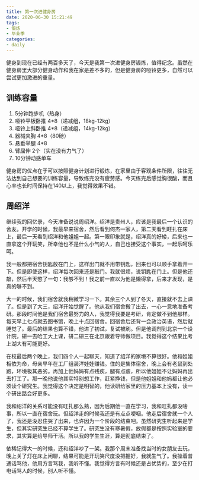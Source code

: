 ```yaml
---
title: 第一次进健身房
date: 2020-06-30 15:21:49
tags:
- 锻炼
- 毕业季
categories:
- daily
---
```


健身到现在已经有两百多天了，今天是我第一次进健身房锻炼，值得纪念。虽然在健身房里大部分健身动作和我在家是差不多的，但是健身房的哑铃更多，自然可以尝试更加激进的重量。

## 训练容量

1. 5分钟跑步机（热身）
2. 哑铃平板卧推 4*8（递减组，18kg-12kg）
3. 哑铃上斜卧推 4*8（递减组，14kg-12kg）
4. 器械夹胸 4*8（80磅）
5. 悬垂举腿 4*8
6. 臂屈伸 2个（实在没有力气了）
7. 10分钟动感单车

健身房的优点在于可以按照健身计划进行锻炼，在家里由于客观条件所限，往往无法达到自己想要的训练容量，导致练完没有疲劳感。今天练完后感觉胸很酸，而且心率也长时间保持在140以上，我觉得效果不错。

## 周绍洋

继续我的回忆录，今天准备说说周绍洋。绍洋是贵州人，应该是我最后一个认识的舍友。开学的时候，我最早来宿舍，然后看到何杰一家人，第二天看到旺扎在床上，最后一天看到绍洋和他姐姐一起。第一眼印象就是，绍洋真的好矮，后来也一直拿这个开玩笑，所幸他也不是什么小气的人，自己也接受这个事实，一起乐呵乐呵。

我一般都把宿舍钥匙放在门上，这样出门就不用带钥匙，回来也可以顺手拿着开一下。但是即使这样，绍洋每次回来还是敲门。我就很烦，说钥匙在门上。但是他还敲，然后半天憋了一句：我够不到！我之前一直以为他是懒得拿，后来才发现，是真的够不到。

大一的时候，我们宿舍就我稍微学习一下。其余三个人到了冬天，直接就不去上课了。但是到了大三，绍洋开始觉醒了。他从我们宿舍搬了出去，一心一意地准备考研。那段时间他是我们宿舍最努力的人，我觉得我要是考研，肯定做不到他那样。每天早上七点就去图书馆，晚上十点回宿舍。回宿舍后还背一会政治英语，然后就睡觉了。最后的结果也算不错，他进了初试，复试被刷。但是他调剂到北京一个设计院，研一去哈工大上课，研二研三在北京跟着导师做项目。我觉得这个结果比考上湖大有可能更好。

在校最后两个晚上，我们四个人一起聊天，知道了绍洋的家境不算很好。他和姐姐相依为命，母亲早年在工厂组装洋娃娃赚钱。住的是集体宿舍，晚上会有老鼠到处跑，环境极其恶劣。再加上他妈妈有点残疾，腿有点跛，所以他姐姐不让妈妈再出去打工了。那一晚他说他其实特别想工作，赶紧挣钱，但是他姐姐和他妈都让他必须读个研究生。我觉得这个决定是明智的，他读研给家里的压力基本上没有，读一个研出路会好更多。

我和绍洋的关系可能没有旺扎那么熟，因为后期他一直在学习，我和旺扎都没啥事，所以一直在宿舍玩。但绍洋走的时候我还是有点点哽咽。他走后宿舍就一个人了，我还是没忍住哭了出来，也许因为一个阶段的结束吧。虽然研究生听起来是学生，但其实研究生已经不算学生了。研究生没有寒暑假，放假都是按照实验室的要求，其实算是给导师干活。所以我的学生生涯，算是彻底结束了。

依稀记得大一的时候，还和绍洋吵了一架。我那个周末准备找当时的女朋友去玩，晚上关了灯在床上闲聊，结果可能是开玩笑尺度没把握好，我就生气了。我操着普通话骂他，他用方言骂我，我听不懂。我觉得方言有时候还是占优势的，至少在打电话骂人的时候，别人听不懂。